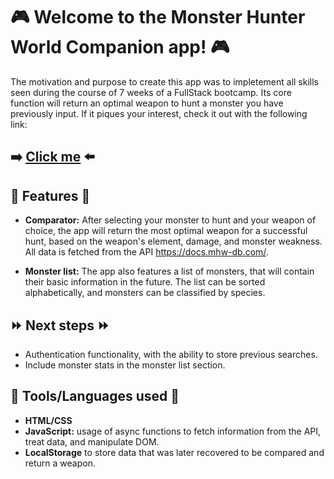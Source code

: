 # :video_game: Welcome to the Monster Hunter World Companion app! :video_game:

The motivation and purpose to create this app was to impletement all skills seen during the course of 7 weeks of a FullStack bootcamp. Its core function will return an optimal weapon to hunt a monster you have previously input. If it piques your interest, check it out with the following link:

## :arrow_right: [Click me](https://antoniomangado.github.io/monterHunterCompanion/index.html) :arrow_left:

## :pencil: Features :pencil:
  - **Comparator:** After selecting your monster to hunt and your weapon of choice, the app will return the most optimal weapon for a successful hunt, based on the weapon's element, damage, and monster weakness. All data is fetched from the API https://docs.mhw-db.com/.
    
  - **Monster list:** The app also features a list of monsters, that will contain their basic information in the future. The list can be sorted alphabetically, and monsters can be classified by species.

## :fast_forward: Next steps :fast_forward:
  - Authentication functionality, with the ability to store previous searches.
  - Include monster stats in the monster list section.

## :hammer: Tools/Languages used :hammer:
  - **HTML/CSS**
  - **JavaScript:** usage of async functions to fetch information from the API, treat data, and manipulate DOM.
  - **LocalStorage** to store data that was later recovered to be compared and return a weapon.
